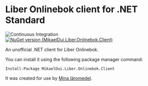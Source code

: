 # Liber Onlinebok client for .NET Standard

![Continuous Integration](https://github.com/mikaeldui/LiberOnlinebokClient/workflows/Continuous%20Integration/badge.svg) [![NuGet version (MikaelDui.Liber.Onlinebok.Client)](https://img.shields.io/nuget/v/MikaelDui.Liber.Onlinebok.Client.svg?style=flat-square)](https://www.nuget.org/packages/MikaelDui.Liber.Onlinebok.Client/)

An unofficial .NET client for Liber Onlinebok.

You can install it using the following package manager command:

    Install-Package MikaelDui.Liber.Onlinebok.Client

It was created for use by [Mina läromedel](https://github.com/mikaeldui/MinaLaromedel).
